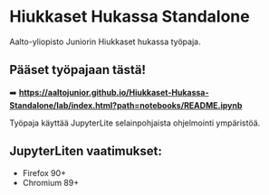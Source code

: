 # Hiukkaset Hukassa Standalone

Aalto-yliopisto Juniorin Hiukkaset hukassa työpaja.


## Pääset työpajaan tästä!

➡️ **https://aaltojunior.github.io/Hiukkaset-Hukassa-Standalone/lab/index.html?path=notebooks/README.ipynb**

Työpaja käyttää JupyterLite selainpohjaista ohjelmointi ympäristöä.

## JupyterLiten vaatimukset:
- Firefox 90+
- Chromium 89+


